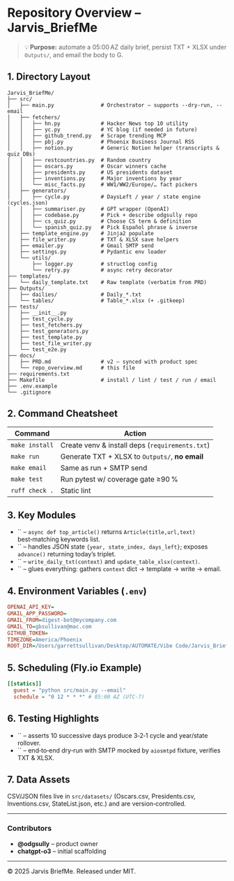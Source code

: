 # Repository Overview – **Jarvis\_BriefMe**

> 💡 **Purpose:** automate a 05:00 AZ daily brief, persist TXT + XLSX under `Outputs/`, and email the body to G.

## 1. Directory Layout

```text
Jarvis_BriefMe/
├── src/
│   ├── main.py               # Orchestrator – supports --dry-run, --email
│   ├── fetchers/
│   │   ├── hn.py             # Hacker News top 10 utility
│   │   ├── yc.py             # YC blog (if needed in future)
│   │   ├── github_trend.py   # Scrape trending MCP
│   │   ├── pbj.py            # Phoenix Business Journal RSS
│   │   ├── notion.py         # Generic Notion helper (transcripts & quiz DBs)
│   │   ├── restcountries.py  # Random country
│   │   ├── oscars.py         # Oscar winners cache
│   │   ├── presidents.py     # US presidents dataset
│   │   ├── inventions.py     # Major inventions by year
│   │   └── misc_facts.py     # WW1/WW2/Europe/… fact pickers
│   ├── generators/
│   │   ├── cycle.py          # DaysLeft / year / state engine (cycles.json)
│   │   ├── summariser.py     # GPT wrapper (OpenAI)
│   │   ├── codebase.py       # Pick + describe odgsully repo
│   │   ├── cs_quiz.py        # Choose CS term & definition
│   │   └── spanish_quiz.py   # Pick Español phrase & inverse
│   ├── template_engine.py    # Jinja2 populate
│   ├── file_writer.py        # TXT & XLSX save helpers
│   ├── emailer.py            # Gmail SMTP send
│   ├── settings.py           # Pydantic env loader
│   └── utils/
│       ├── logger.py         # structlog config
│       └── retry.py          # async retry decorator
├── templates/
│   └── daily_template.txt    # Raw template (verbatim from PRD)
├── Outputs/
│   ├── dailies/              # Daily_*.txt
│   └── tables/               # Table_*.xlsx (+ .gitkeep)
├── tests/
│   ├── __init__.py
│   ├── test_cycle.py
│   ├── test_fetchers.py
│   ├── test_generators.py
│   ├── test_template.py
│   ├── test_file_writer.py
│   └── test_e2e.py
├── docs/
│   ├── PRD.md                # v2 – synced with product spec
│   └── repo_overview.md      # this file
├── requirements.txt
├── Makefile                  # install / lint / test / run / email
├── .env.example
└── .gitignore
```

## 2. Command Cheatsheet

| Command        | Action                                          |
| -------------- | ----------------------------------------------- |
| `make install` | Create venv & install deps (`requirements.txt`) |
| `make run`     | Generate TXT + XLSX to `Outputs/`, **no email** |
| `make email`   | Same as run + SMTP send                         |
| `make test`    | Run pytest w/ coverage gate ≥90 %               |
| `ruff check .` | Static lint                                     |

## 3. Key Modules

- `` – `async def top_article()` returns `Article(title,url,text)` best‑matching keywords list.
- `` – handles JSON state `{year, state_index, days_left}`; exposes `advance()` returning today’s triplet.
- `` – `write_daily_txt(context)` and `update_table_xlsx(context)`.
- `` – glues everything: gathers `context` dict → template → write → email.

## 4. Environment Variables (`.env`)

```ini
OPENAI_API_KEY=
GMAIL_APP_PASSWORD=
GMAIL_FROM=digest-bot@mycompany.com
GMAIL_TO=gbsullivan@mac.com
GITHUB_TOKEN=
TIMEZONE=America/Phoenix
ROOT_DIR=/Users/garrettsullivan/Desktop/AUTOMATE/Vibe Code/Jarvis_BriefMe
```

## 5. Scheduling (Fly.io Example)

```toml
[[statics]]
  guest = "python src/main.py --email"
  schedule = "0 12 * * *" # 05:00 AZ (UTC‑7)
```

## 6. Testing Highlights

- `` – asserts 10 successive days produce 3‑2‑1 cycle and year/state rollover.
- `` – end‑to‑end dry‑run with SMTP mocked by `aiosmtpd` fixture, verifies TXT & XLSX.

## 7. Data Assets

CSV/JSON files live in `src/datasets/` (Oscars.csv, Presidents.csv, Inventions.csv, StateList.json, etc.) and are version‑controlled.

---

### Contributors

- **@odgsully** – product owner
- **chatgpt‑o3** – initial scaffolding

---

© 2025 Jarvis BriefMe. Released under MIT.


